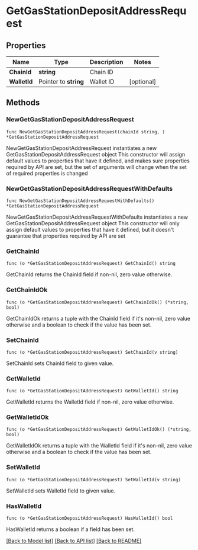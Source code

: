 # GetGasStationDepositAddressRequest

## Properties

Name | Type | Description | Notes
------------ | ------------- | ------------- | -------------
**ChainId** | **string** | Chain ID | 
**WalletId** | Pointer to **string** | Wallet ID | [optional] 

## Methods

### NewGetGasStationDepositAddressRequest

`func NewGetGasStationDepositAddressRequest(chainId string, ) *GetGasStationDepositAddressRequest`

NewGetGasStationDepositAddressRequest instantiates a new GetGasStationDepositAddressRequest object
This constructor will assign default values to properties that have it defined,
and makes sure properties required by API are set, but the set of arguments
will change when the set of required properties is changed

### NewGetGasStationDepositAddressRequestWithDefaults

`func NewGetGasStationDepositAddressRequestWithDefaults() *GetGasStationDepositAddressRequest`

NewGetGasStationDepositAddressRequestWithDefaults instantiates a new GetGasStationDepositAddressRequest object
This constructor will only assign default values to properties that have it defined,
but it doesn't guarantee that properties required by API are set

### GetChainId

`func (o *GetGasStationDepositAddressRequest) GetChainId() string`

GetChainId returns the ChainId field if non-nil, zero value otherwise.

### GetChainIdOk

`func (o *GetGasStationDepositAddressRequest) GetChainIdOk() (*string, bool)`

GetChainIdOk returns a tuple with the ChainId field if it's non-nil, zero value otherwise
and a boolean to check if the value has been set.

### SetChainId

`func (o *GetGasStationDepositAddressRequest) SetChainId(v string)`

SetChainId sets ChainId field to given value.


### GetWalletId

`func (o *GetGasStationDepositAddressRequest) GetWalletId() string`

GetWalletId returns the WalletId field if non-nil, zero value otherwise.

### GetWalletIdOk

`func (o *GetGasStationDepositAddressRequest) GetWalletIdOk() (*string, bool)`

GetWalletIdOk returns a tuple with the WalletId field if it's non-nil, zero value otherwise
and a boolean to check if the value has been set.

### SetWalletId

`func (o *GetGasStationDepositAddressRequest) SetWalletId(v string)`

SetWalletId sets WalletId field to given value.

### HasWalletId

`func (o *GetGasStationDepositAddressRequest) HasWalletId() bool`

HasWalletId returns a boolean if a field has been set.


[[Back to Model list]](../README.md#documentation-for-models) [[Back to API list]](../README.md#documentation-for-api-endpoints) [[Back to README]](../README.md)


